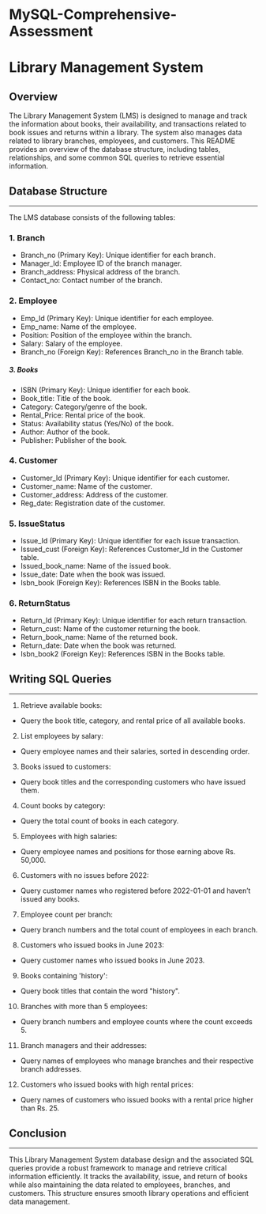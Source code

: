 # MySQL-Comprehensive-Assessment #

# Library Management System #

## Overview ##

The Library Management System (LMS) is designed to manage and track the information about books, their availability, and transactions related to book issues and returns within a library. The system also manages data related to library branches, employees, and customers. This README provides an overview of the database structure, including tables, relationships, and some common SQL queries to retrieve essential information.

## Database Structure
___
The LMS database consists of the following tables:

### 1.	Branch
*	Branch_no (Primary Key): Unique identifier for each branch.
*	Manager_Id: Employee ID of the branch manager.
*	Branch_address: Physical address of the branch.
*	Contact_no: Contact number of the branch.

### 2.	Employee
*	Emp_Id (Primary Key): Unique identifier for each employee.
*	Emp_name: Name of the employee.
*	Position: Position of the employee within the branch.
*	Salary: Salary of the employee.
*	Branch_no (Foreign Key): References Branch_no in the Branch table.

##### 3.	Books
*	ISBN (Primary Key): Unique identifier for each book.
*	Book_title: Title of the book.
*	Category: Category/genre of the book.
*	Rental_Price: Rental price of the book.
*	Status: Availability status (Yes/No) of the book.
*	Author: Author of the book.
*	Publisher: Publisher of the book.

### 4.	Customer
*	Customer_Id (Primary Key): Unique identifier for each customer.
*	Customer_name: Name of the customer.
*	Customer_address: Address of the customer.
*	Reg_date: Registration date of the customer.

### 5.	IssueStatus
*	Issue_Id (Primary Key): Unique identifier for each issue transaction.
*	Issued_cust (Foreign Key): References Customer_Id in the Customer table.
*	Issued_book_name: Name of the issued book.
*	Issue_date: Date when the book was issued.
*	Isbn_book (Foreign Key): References ISBN in the Books table.

### 6.	ReturnStatus
*	Return_Id (Primary Key): Unique identifier for each return transaction.
*	Return_cust: Name of the customer returning the book.
*	Return_book_name: Name of the returned book.
*	Return_date: Date when the book was returned.
*	Isbn_book2 (Foreign Key): References ISBN in the Books table.
	
## Writing SQL Queries
___
1.	Retrieve available books:
*	Query the book title, category, and rental price of all available books.
2.	List employees by salary:
*	Query employee names and their salaries, sorted in descending order.
3.	Books issued to customers:
*	Query book titles and the corresponding customers who have issued them.
4.	Count books by category:
*	Query the total count of books in each category.
5.	Employees with high salaries:
*	Query employee names and positions for those earning above Rs. 50,000.
6.	Customers with no issues before 2022:
*	Query customer names who registered before 2022-01-01 and haven’t issued any books.
7.	Employee count per branch:
*	Query branch numbers and the total count of employees in each branch.
8.	Customers who issued books in June 2023:
*	Query customer names who issued books in June 2023.
9.	Books containing 'history':
*	Query book titles that contain the word "history".
10.	Branches with more than 5 employees:
*	Query branch numbers and employee counts where the count exceeds 5.
11.	Branch managers and their addresses:
*	Query names of employees who manage branches and their respective branch addresses.
12.	Customers who issued books with high rental prices:
*	Query names of customers who issued books with a rental price higher than Rs. 25.

## Conclusion
___
This Library Management System database design and the associated SQL queries provide a robust framework to manage and retrieve critical information efficiently. It tracks the availability, issue, and return of books while also maintaining the data related to employees, branches, and customers. This structure ensures smooth library operations and efficient data management.
